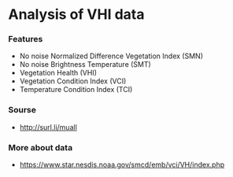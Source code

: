 # Analysis of VHI data
### Features
* No noise Normalized Difference Vegetation Index (SMN)
* No noise Brightness Temperature (SMT)
* Vegetation Health (VHI)
* Vegetation Condition Index (VCI)
* Temperature Condition Index (TCI)
### Sourse
* http://surl.li/muall
### More about data
* https://www.star.nesdis.noaa.gov/smcd/emb/vci/VH/index.php


